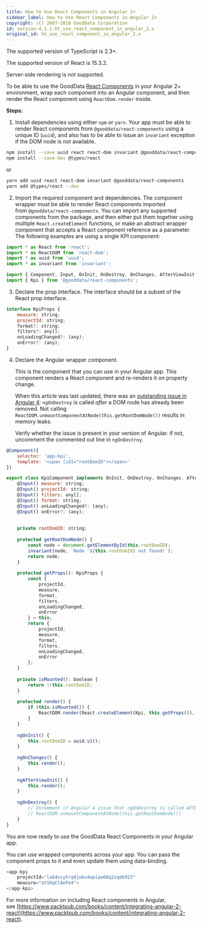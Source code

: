 ```yaml
---
title: How to Use React Components in Angular 2+
sidebar_label: How to Use React Components in Angular 2+
copyright: (C) 2007-2018 GoodData Corporation
id: version-4.1.1-ht_use_react_component_in_angular_2.x
original_id: ht_use_react_component_in_angular_2.x
---
```


The supported version of TypeScript is 2.3+.

The supported version of React is 15.3.2.

Server-side rendering is _not_ supported.

To be able to use the GoodData [React Components](react_components.md) in your Angular 2+ environment, wrap each component into an Angular component, and then render the React component using `ReactDom.render` inside.

**Steps:**

1. Install dependencies using either `npm` or `yarn`. Your app must be able to render React components from `@gooddata/react-components` using a unique ID \(`uuid`\), and also has to be able to issue an `invariant` exception if the DOM node is not available.

```bash
npm install --save uuid react react-dom invariant @gooddata/react-components
npm install --save-dev @types/react
```

or

```bash
yarn add uuid react react-dom invariant @gooddata/react-components
yarn add @types/react --dev
```

2. Import the required component and dependencies.
   The component wrapper must be able to render React components imported from `@gooddata/react-components`. You can import any supported components from the package, and then either put them together using multiple `React.createElement` functions, or make an abstract wrapper component that accepts a React component reference as a parameter. The following examples are using a single KPI component:

```javascript
import * as React from 'react';
import * as ReactDOM from 'react-dom';
import * as uuid from 'uuid';
import * as invariant from 'invariant';

import { Component, Input, OnInit, OnDestroy, OnChanges, AfterViewInit } from '@angular/core';
import { Kpi } from '@gooddata/react-components';
```

3. Declare the prop interface. The interface should be a subset of the React prop interface.

```javascript
interface KpiProps {
    measure: string;
    projectId: string;
    format?: string;
    filters?: any[];
    onLoadingChanged?: (any);
    onError?: (any);
}
```

4. Declare the Angular wrapper component.

   This is the component that you can use in your Angular app. This component renders a React component and re-renders it on property change.

   When this article was last updated, there was an [outstanding issue in Angular 4](https://github.com/angular/angular/issues/14252): `ngOnDestroy` is called _after_ a DOM node has already been removed. Not calling `ReactDOM.unmountComponentAtNode(this.getRootDomNode())` results in memory leaks.

   Verify whether the issue is present in your version of Angular. if not, uncomment the commented out line in `ngOnDestroy`.

```javascript
@Component({
    selector: 'app-kpi',
    template: '<span [id]="rootDomID"></span>'
})

export class KpiComponent implements OnInit, OnDestroy, OnChanges, AfterViewInit {
    @Input() measure: string;
    @Input() projectId: string;
    @Input() filters: any[];
    @Input() format: string;
    @Input() onLoadingChanged?: (any);
    @Input() onError?: (any);
 
 
    private rootDomID: string;
     
    protected getRootDomNode() {
        const node = document.getElementById(this.rootDomID);
        invariant(node, `Node '${this.rootDomID} not found!`);
        return node;
    }
 
    protected getProps(): KpiProps {
        const {
            projectId,
            measure,
            format,
            filters,
            onLoadingChanged,
            onError
        } = this;
        return {
            projectId,
            measure,
            format,
            filters,
            onLoadingChanged,
            onError
        };
    }
 
    private isMounted(): boolean {
        return !!this.rootDomID;
    }
 
    protected render() {
        if (this.isMounted()) {
            ReactDOM.render(React.createElement(Kpi, this.getProps()), this.getRootDomNode());
        }
    }
 
    ngOnInit() {
        this.rootDomID = uuid.v1();
    }
 
    ngOnChanges() {
        this.render();
    }
 
    ngAfterViewInit() {
        this.render();
    }
 
    ngOnDestroy() {
        // Uncomment if Angular 4 issue that ngOnDestroy is called AFTER DOM node removal is resolved
        // ReactDOM.unmountComponentAtNode(this.getRootDomNode())
    }
}
```

You are now ready to use the GoodData React Components in your Angular app.

You can use wrapped components across your app. You can pass the component props to it and even update them using data-binding.

```javascript
<app-kpi
    projectId="la84vcyhrq8jwbu4wpipw66q2sqeb923"
    measure="atSHqCtAePe4">
</app-kpi>
```

For more information on including React components in Angular, see [https://www.packtpub.com/books/content/integrating-angular-2-react](https://www.packtpub.com/books/content/integrating-angular-2-react).
